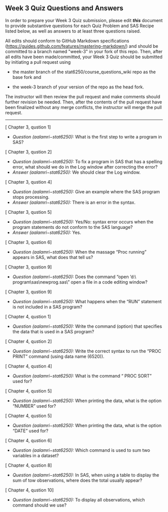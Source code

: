 ## Week 3 Quiz Questions and Answers

In order to prepare your Week 3 Quiz submission, please edit ***this*** document to provide substantive questions for each Quiz Problem and SAS Recipe listed below, as well as answers to at least three questions raised.

All edits should conform to GitHub Markdown specifications (https://guides.github.com/features/mastering-markdown/) and should be committed to a branch named "week-3" in your fork of this repo. Then, after all edits have been made/committed, your Week 3 Quiz should be submitted by initiating a pull request using

- the master branch of the stat6250/course_questions_wiki repo as the base fork and

- the week-3 branch of your version of the repo as the head fork.

The instructor will then review the pull request and make comments should further revision be needed. Then, after the contents of the pull request have been finalized without any merge conflicts, the instructor will merge the pull request.

********************************************************************************


[ Chapter 3, qustion 1]
* *Question (aalamri−stat6250):* What is the first step to write a program in SAS?

[ Chapter 3, qustion 2]
* *Question (aalamri−stat6250):* To fix a program in SAS that has a spelling error, what should we do in the Log window after correcting the error?
* *Answer (aalamri−stat6250):* We should clear the Log window.

[ Chapter 3, qustion 4]
* *Question (aalamri−stat6250):* Give an example where the SAS program stops processing.
* *Answer (aalamri−stat6250):* There is an error in the syntax.

[ Chapter 3, qustion 5]
* *Question (aalamri−stat6250):* Yes/No: syntax error occurs when the program statements do not conform to the SAS language?
* *Answer (aalamri−stat6250):* Yes.

[ Chapter 3, qustion 6]
* *Question (aalamri−stat6250):* When the massage “Proc running” appears in SAS, what does that tell us?

[ Chapter 3, qustion 9]
* *Question (aalamri−stat6250):* Does the command “open ’d:\ program\sas\newprog.sas\” open a file in a code editing window?


[ Chapter 3, qustion 9]
* *Question (aalamri−stat6250):* What happens when the “RUN” statement is not included in a SAS program?

[ Chapter 4, qustion 1]
* *Question (aalamri−stat6250):* Write the command (option) that specifies the data that is used in a SAS program?

[ Chapter 4, qustion 2]
* *Question (aalamri−stat6250):* Write the correct syntax to run the “PROC PRINT” command (using data name (6520)).

[ Chapter 4, qustion 4]
* *Question (aalamri−stat6250):* What is the command “ PROC SORT” used for?

[ Chapter 4, qustion 5]
* *Question (aalamri−stat6250):* When printing the data, what is the option “NUMBER” used for?

[ Chapter 4, qustion 5]
* *Question (aalamri−stat6250):* When printing the data, what is the option “DATE” used for?

[ Chapter 4, qustion 6]
* *Question (aalamri−stat6250):* Which command is used to sum two variables in a dataset?


[ Chapter 4, qustion 8]
* *Question (aalamri−stat6250):* In SAS, when using a table to display the sum of tow observations, where does the total usually appear?


[ Chapter 4, qustion 10]
* *Question (aalamri−stat6250):* To display all observations, which command should we use?
